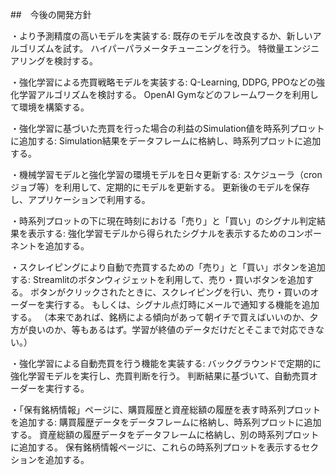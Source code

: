 ##　今後の開発方針

・より予測精度の高いモデルを実装する:
    既存のモデルを改良するか、新しいアルゴリズムを試す。
    ハイパーパラメータチューニングを行う。
    特徴量エンジニアリングを検討する。

・強化学習による売買戦略モデルを実装する:
    Q-Learning, DDPG, PPOなどの強化学習アルゴリズムを検討する。
    OpenAI Gymなどのフレームワークを利用して環境を構築する。
    
・強化学習に基づいた売買を行った場合の利益のSimulation値を時系列プロットに追加する:
    Simulation結果をデータフレームに格納し、時系列プロットに追加する。
    
・機械学習モデルと強化学習の環境モデルを日々更新する:
    スケジューラ（cronジョブ等）を利用して、定期的にモデルを更新する。
    更新後のモデルを保存し、アプリケーションで利用する。
    
・時系列プロットの下に現在時刻における「売り」と「買い」のシグナル判定結果を表示する:
    強化学習モデルから得られたシグナルを表示するためのコンポーネントを追加する。
    
・スクレイピングにより自動で売買するための「売り」と「買い」ボタンを追加する:
    Streamlitのボタンウィジェットを利用して、売り・買いボタンを追加する。
    ボタンがクリックされたときに、スクレイピングを行い、売り・買いのオーダーを実行する。
    もしくは、シグナル点灯時にメールで通知する機能を追加する。
    （本来であれば、銘柄による傾向があって朝イチで買えばいいのか、夕方が良いのか、等もあるはず。学習が終値のデータだけだとそこまで対応できない。）
    
・強化学習による自動売買を行う機能を実装する:
    バックグラウンドで定期的に強化学習モデルを実行し、売買判断を行う。
    判断結果に基づいて、自動売買オーダーを実行する。
    
・「保有銘柄情報」ページに、購買履歴と資産総額の履歴を表す時系列プロットを追加する:
    購買履歴データをデータフレームに格納し、時系列プロットに追加する。
    資産総額の履歴データをデータフレームに格納し、別の時系列プロットに追加する。
    保有銘柄情報ページに、これらの時系列プロットを表示するセクションを追加する。